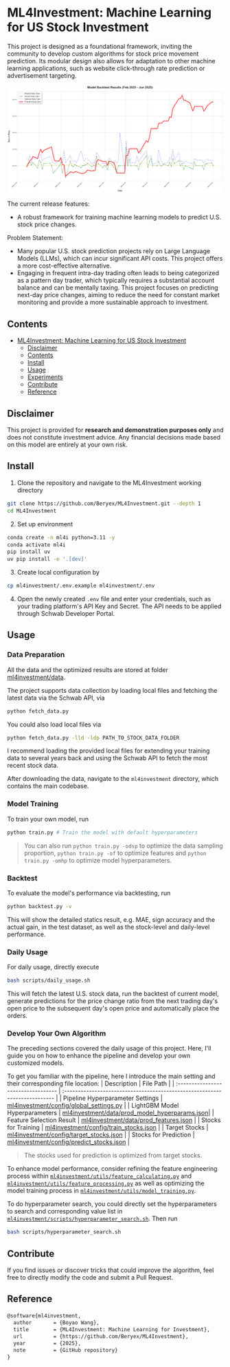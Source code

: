 # ML4Investment: Machine Learning for US Stock Investment

This project is designed as a foundational framework, inviting the community to develop custom algorithms for stock price movement prediction. Its modular design also allows for adaptation to other machine learning applications, such as website click-through rate prediction or advertisement targeting.

![BacktestResult](assets/backtest_result.png)

The current release features:

- A robust framework for training machine learning models to predict U.S. stock price changes.

Problem Statement:

- Many popular U.S. stock prediction projects rely on Large Language Models (LLMs), which can incur significant API costs. This project offers a more cost-effective alternative.
- Engaging in frequent intra-day trading often leads to being categorized as a pattern day trader, which typically requires a substantial account balance and can be mentally taxing. This project focuses on predicting next-day price changes, aiming to reduce the need for constant market monitoring and provide a more sustainable approach to investment.

## Contents
- [ML4Investment: Machine Learning for US Stock Investment](#ml4investment-machine-learning-for-us-stock-investment)
    - [Disclaimer](#Disclaimer)
    - [Contents](#Contents)
    - [Install](#Install)
    - [Usage](#Usage)
    - [Experiments](#Experiments)
    - [Contribute](#Contribute)
    - [Reference](#Reference)

## Disclaimer

This project is provided for **research and demonstration purposes only** and does not constitute investment advice. Any financial decisions made based on this model are entirely at your own risk.

## Install
1. Clone the repository and navigate to the ML4Investment working directory
```bash 
git clone https://github.com/Beryex/ML4Investment.git --depth 1
cd ML4Investment
```
2. Set up environment
```bash 
conda create -n ml4i python=3.11 -y
conda activate ml4i
pip install uv
uv pip install -e '.[dev]'
```
3. Create local configuration by
```bash
cp ml4investment/.env.example ml4investment/.env
```
4. Open the newly created `.env` file and enter your credentials, such as your trading platform's API Key and Secret. The API needs to be applied through Schwab Developer Portal.

## Usage

### Data Preparation

All the data and the optimized results are stored at folder [ml4investment/data](ml4investment/data).

The project supports data collection by loading local files and fetching the latest data via the Schwab API, via
```bash
python fetch_data.py
```

You could also load local files via
```bash
python fetch_data.py -lld -ldp PATH_TO_STOCK_DATA_FOLDER
```

I recommend loading the provided local files for extending your training data to several years back and using the Schwab API to fetch the most recent stock data. 

After downloading the data, navigate to the `ml4investment` directory, which contains the main codebase. 

### Model Training

To train your own model, run
```bash
python train.py # Train the model with default hyperparameters
```
> You can also run ```python train.py -odsp``` to optimize the data sampling proportion, ```python train.py -of``` to optimize features and ```python train.py -omhp``` to optimize model hyperparameters.

### Backtest

To evaluate the model's performance via backtesting, run
```bash
python backtest.py -v
```

This will show the detailed statics result, e.g. MAE, sign accuracy and the actual gain, in the test dataset, as well as the stock-level and daily-level performance.

### Daily Usage 

For daily usage, directly execute
```bash
bash scripts/daily_usage.sh
```

This will fetch the latest U.S. stock data, run the backtest of current model, generate predictions for the price change ratio from the next trading day's open price to the subsequent day's open price and automatically place the orders.

### Develop Your Own Algorithm

The preceding sections covered the daily usage of this project. Here, I'll guide you on how to enhance the pipeline and develop your own customized models.

To get you familiar with the pipeline, here I introduce the main setting and their corresponding file location:
| Description                         | File Path                                                                                       |
| :---------------------------------- | :--------------------------------------------------------------------------                     |
| Pipeline Hyperparameter Settings    | [ml4investment/config/global_settings.py](ml4investment/config/global_settings.py)              |
| LightGBM Model Hyperparameters      | [ml4investment/data/prod_model_hyperparams.json](ml4investment/data/prod_model_hyperparams.json)|
| Feature Selection Result            | [ml4investment/data/prod_features.json](ml4investment/data/prod_features.json)      |
| Stocks for Training                 | [ml4investment/config/train_stocks.json](ml4investment/config/train_stocks.json)                |
| Target Stocks                       | [ml4investment/config/target_stocks.json](ml4investment/config/target_stocks.json)              |
| Stocks for Prediction               | [ml4investment/config/predict_stocks.json](ml4investment/config/predict_stocks.json)            |
> The stocks used for prediction is optimized from target stocks.

To enhance model performance, consider refining the feature engineering process within [`ml4investment/utils/feature_calculating.py`](ml4investment/utils/feature_calculating.py) and [`ml4investment/utils/feature_processing.py`](ml4investment/utils/feature_processing.py) as well as optimizing the model training process in [`ml4investment/utils/model_training.py`](ml4investment/utils/model_training.py). 

To do hyperparameter search, you could directly set the hyperparameters to search and corresponding value list in [`ml4investment/scripts/hyperparameter_search.sh`](ml4investment/scripts/hyperparameter_search.sh). Then run
```bash
bash scripts/hyperparameter_search.sh
```

## Contribute

If you find issues or discover tricks that could improve the algorithm, feel free to directly modify the code and submit a Pull Request.

## Reference
```
@software{ml4investment,
  author       = {Boyao Wang},
  title        = {ML4Investment: Machine Learning for Investment},
  url          = {https://github.com/Beryex/ML4Investment},
  year         = {2025},
  note         = {GitHub repository}
}
```
